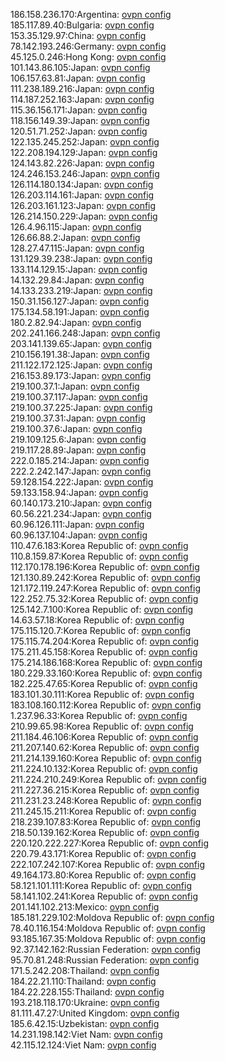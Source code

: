 186.158.236.170:Argentina: [ovpn config](vpn/186_158_236_170.ovpn)  
185.117.89.40:Bulgaria: [ovpn config](vpn/185_117_89_40.ovpn)  
153.35.129.97:China: [ovpn config](vpn/153_35_129_97.ovpn)  
78.142.193.246:Germany: [ovpn config](vpn/78_142_193_246.ovpn)  
45.125.0.246:Hong Kong: [ovpn config](vpn/45_125_0_246.ovpn)  
101.143.86.105:Japan: [ovpn config](vpn/101_143_86_105.ovpn)  
106.157.63.81:Japan: [ovpn config](vpn/106_157_63_81.ovpn)  
111.238.189.216:Japan: [ovpn config](vpn/111_238_189_216.ovpn)  
114.187.252.163:Japan: [ovpn config](vpn/114_187_252_163.ovpn)  
115.36.156.171:Japan: [ovpn config](vpn/115_36_156_171.ovpn)  
118.156.149.39:Japan: [ovpn config](vpn/118_156_149_39.ovpn)  
120.51.71.252:Japan: [ovpn config](vpn/120_51_71_252.ovpn)  
122.135.245.252:Japan: [ovpn config](vpn/122_135_245_252.ovpn)  
122.208.194.129:Japan: [ovpn config](vpn/122_208_194_129.ovpn)  
124.143.82.226:Japan: [ovpn config](vpn/124_143_82_226.ovpn)  
124.246.153.246:Japan: [ovpn config](vpn/124_246_153_246.ovpn)  
126.114.180.134:Japan: [ovpn config](vpn/126_114_180_134.ovpn)  
126.203.114.161:Japan: [ovpn config](vpn/126_203_114_161.ovpn)  
126.203.161.123:Japan: [ovpn config](vpn/126_203_161_123.ovpn)  
126.214.150.229:Japan: [ovpn config](vpn/126_214_150_229.ovpn)  
126.4.96.115:Japan: [ovpn config](vpn/126_4_96_115.ovpn)  
126.66.88.2:Japan: [ovpn config](vpn/126_66_88_2.ovpn)  
128.27.47.115:Japan: [ovpn config](vpn/128_27_47_115.ovpn)  
131.129.39.238:Japan: [ovpn config](vpn/131_129_39_238.ovpn)  
133.114.129.15:Japan: [ovpn config](vpn/133_114_129_15.ovpn)  
14.132.29.84:Japan: [ovpn config](vpn/14_132_29_84.ovpn)  
14.133.233.219:Japan: [ovpn config](vpn/14_133_233_219.ovpn)  
150.31.156.127:Japan: [ovpn config](vpn/150_31_156_127.ovpn)  
175.134.58.191:Japan: [ovpn config](vpn/175_134_58_191.ovpn)  
180.2.82.94:Japan: [ovpn config](vpn/180_2_82_94.ovpn)  
202.241.166.248:Japan: [ovpn config](vpn/202_241_166_248.ovpn)  
203.141.139.65:Japan: [ovpn config](vpn/203_141_139_65.ovpn)  
210.156.191.38:Japan: [ovpn config](vpn/210_156_191_38.ovpn)  
211.122.172.125:Japan: [ovpn config](vpn/211_122_172_125.ovpn)  
216.153.89.173:Japan: [ovpn config](vpn/216_153_89_173.ovpn)  
219.100.37.1:Japan: [ovpn config](vpn/219_100_37_1.ovpn)  
219.100.37.117:Japan: [ovpn config](vpn/219_100_37_117.ovpn)  
219.100.37.225:Japan: [ovpn config](vpn/219_100_37_225.ovpn)  
219.100.37.31:Japan: [ovpn config](vpn/219_100_37_31.ovpn)  
219.100.37.6:Japan: [ovpn config](vpn/219_100_37_6.ovpn)  
219.109.125.6:Japan: [ovpn config](vpn/219_109_125_6.ovpn)  
219.117.28.89:Japan: [ovpn config](vpn/219_117_28_89.ovpn)  
222.0.185.214:Japan: [ovpn config](vpn/222_0_185_214.ovpn)  
222.2.242.147:Japan: [ovpn config](vpn/222_2_242_147.ovpn)  
59.128.154.222:Japan: [ovpn config](vpn/59_128_154_222.ovpn)  
59.133.158.94:Japan: [ovpn config](vpn/59_133_158_94.ovpn)  
60.140.173.210:Japan: [ovpn config](vpn/60_140_173_210.ovpn)  
60.56.221.234:Japan: [ovpn config](vpn/60_56_221_234.ovpn)  
60.96.126.111:Japan: [ovpn config](vpn/60_96_126_111.ovpn)  
60.96.137.104:Japan: [ovpn config](vpn/60_96_137_104.ovpn)  
110.47.6.183:Korea Republic of: [ovpn config](vpn/110_47_6_183.ovpn)  
110.8.159.87:Korea Republic of: [ovpn config](vpn/110_8_159_87.ovpn)  
112.170.178.196:Korea Republic of: [ovpn config](vpn/112_170_178_196.ovpn)  
121.130.89.242:Korea Republic of: [ovpn config](vpn/121_130_89_242.ovpn)  
121.172.119.247:Korea Republic of: [ovpn config](vpn/121_172_119_247.ovpn)  
122.252.75.32:Korea Republic of: [ovpn config](vpn/122_252_75_32.ovpn)  
125.142.7.100:Korea Republic of: [ovpn config](vpn/125_142_7_100.ovpn)  
14.63.57.18:Korea Republic of: [ovpn config](vpn/14_63_57_18.ovpn)  
175.115.120.7:Korea Republic of: [ovpn config](vpn/175_115_120_7.ovpn)  
175.115.74.204:Korea Republic of: [ovpn config](vpn/175_115_74_204.ovpn)  
175.211.45.158:Korea Republic of: [ovpn config](vpn/175_211_45_158.ovpn)  
175.214.186.168:Korea Republic of: [ovpn config](vpn/175_214_186_168.ovpn)  
180.229.33.160:Korea Republic of: [ovpn config](vpn/180_229_33_160.ovpn)  
182.225.47.65:Korea Republic of: [ovpn config](vpn/182_225_47_65.ovpn)  
183.101.30.111:Korea Republic of: [ovpn config](vpn/183_101_30_111.ovpn)  
183.108.160.112:Korea Republic of: [ovpn config](vpn/183_108_160_112.ovpn)  
1.237.96.33:Korea Republic of: [ovpn config](vpn/1_237_96_33.ovpn)  
210.99.65.98:Korea Republic of: [ovpn config](vpn/210_99_65_98.ovpn)  
211.184.46.106:Korea Republic of: [ovpn config](vpn/211_184_46_106.ovpn)  
211.207.140.62:Korea Republic of: [ovpn config](vpn/211_207_140_62.ovpn)  
211.214.139.160:Korea Republic of: [ovpn config](vpn/211_214_139_160.ovpn)  
211.224.10.132:Korea Republic of: [ovpn config](vpn/211_224_10_132.ovpn)  
211.224.210.249:Korea Republic of: [ovpn config](vpn/211_224_210_249.ovpn)  
211.227.36.215:Korea Republic of: [ovpn config](vpn/211_227_36_215.ovpn)  
211.231.23.248:Korea Republic of: [ovpn config](vpn/211_231_23_248.ovpn)  
211.245.15.211:Korea Republic of: [ovpn config](vpn/211_245_15_211.ovpn)  
218.239.107.83:Korea Republic of: [ovpn config](vpn/218_239_107_83.ovpn)  
218.50.139.162:Korea Republic of: [ovpn config](vpn/218_50_139_162.ovpn)  
220.120.222.227:Korea Republic of: [ovpn config](vpn/220_120_222_227.ovpn)  
220.79.43.171:Korea Republic of: [ovpn config](vpn/220_79_43_171.ovpn)  
222.107.242.107:Korea Republic of: [ovpn config](vpn/222_107_242_107.ovpn)  
49.164.173.80:Korea Republic of: [ovpn config](vpn/49_164_173_80.ovpn)  
58.121.101.111:Korea Republic of: [ovpn config](vpn/58_121_101_111.ovpn)  
58.141.102.241:Korea Republic of: [ovpn config](vpn/58_141_102_241.ovpn)  
201.141.102.213:Mexico: [ovpn config](vpn/201_141_102_213.ovpn)  
185.181.229.102:Moldova Republic of: [ovpn config](vpn/185_181_229_102.ovpn)  
78.40.116.154:Moldova Republic of: [ovpn config](vpn/78_40_116_154.ovpn)  
93.185.167.35:Moldova Republic of: [ovpn config](vpn/93_185_167_35.ovpn)  
92.37.142.162:Russian Federation: [ovpn config](vpn/92_37_142_162.ovpn)  
95.70.81.248:Russian Federation: [ovpn config](vpn/95_70_81_248.ovpn)  
171.5.242.208:Thailand: [ovpn config](vpn/171_5_242_208.ovpn)  
184.22.21.110:Thailand: [ovpn config](vpn/184_22_21_110.ovpn)  
184.22.228.155:Thailand: [ovpn config](vpn/184_22_228_155.ovpn)  
193.218.118.170:Ukraine: [ovpn config](vpn/193_218_118_170.ovpn)  
81.111.47.27:United Kingdom: [ovpn config](vpn/81_111_47_27.ovpn)  
185.6.42.15:Uzbekistan: [ovpn config](vpn/185_6_42_15.ovpn)  
14.231.198.142:Viet Nam: [ovpn config](vpn/14_231_198_142.ovpn)  
42.115.12.124:Viet Nam: [ovpn config](vpn/42_115_12_124.ovpn)  
